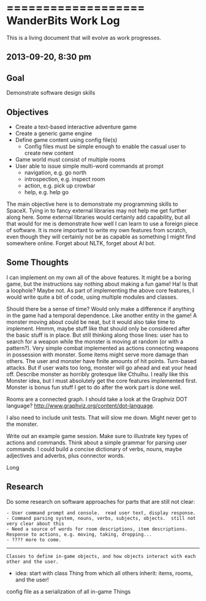 ===================
WanderBits Work Log
===================

This is a living document that will evolve as work progresses.


2013-09-20, 8:30 pm
-------------------

Goal
----

Demonstrate software design skills


Objectives
----------

 - Create a text-based interactive adventure game
 - Create a generic game engine
 - Define game content using config file(s)
   - Config files must be simple enough to enable the casual user to create new content
 - Game world must consist of multiple rooms
 - User able to issue simple multi-word commands at prompt
   - navigation, e.g. go north
   - introspection, e.g. inspect room
   - action, e.g. pick up crowbar
   - help, e.g. help go




The main objective here is to demonstrate my programming skills to SpaceX.  Tying in to fancy external libraries may not help me get further along here.  Some external libraries would certainly add capability, but all that would for me is demonstrate how well I can learn to use a foreign piece of software.  It is more important to write my own features from scratch, even though they will certainly not be as capable as something I might find somewhere online.  Forget about NLTK, forget about AI bot.



Some Thoughts
-------------

I can implement on my own all of the above features.  It might be a boring game, but the instructions say nothing about making a fun game!  Ha!  Is that a loophole?  Maybe not.  As part of implementing the above core features, I would write quite a bit of code, using multiple modules and classes.

Should there be a sense of time?  Would only make a difference if anything in the game had a temporal dependence.  Like another entity in the game!  A monster moving about could be neat, but it would also take time to implement.  Hmmm, maybe stuff like that should only be considered after the basic stuff is in place.  But still thinking along those lines: user has to search for a weapon while the monster is moving at random (or with a pattern?).  Very simple combat implemented as actions connecting weapons in possession with monster.  Some items might serve more damage than others.  The user and monster have finite amounts of hit points.  Turn-based attacks.  But if user waits too long, monster will go ahead and eat your head off.  Describe monster as horribly grotesque like Cthulhu.  I really like this Monster idea, but I must absolutely get the core features implemented first.  Monster is bonus fun stuff I get to do after the work part is done well.

Rooms are a connected graph.  I should take a look at the Graphviz DOT language?  http://www.graphviz.org/content/dot-language.

I also need to include unit tests.  That will slow me down.  Might never get to the monster.

Write out an example game session.  Make sure to illustrate key types of actions and commands.  Think about a simple grammar for parsing user commands.  I could build a concise dictionary of verbs, nouns, maybe adjectives and adverbs, plus connector words.


Long

Research
--------

Do some research on software approaches for parts that are still not clear:

    - User command prompt and console.  read user text, display response.
    - Command parsing system, nouns, verbs, subjects, objects.  still not very clear about this
    - Need a source of words for room descriptions, item descriptions.  Response to actions, e.g. moving, taking, dropping...
    - ???? more to come.


-----

    Classes to define in-game objects, and how objects interact with each other and the user.
 - idea: start with class Thing from which all others inherit: items, rooms, and the user!

config file as a serialization of all in-game Things
